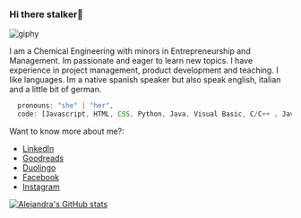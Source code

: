 ### Hi there stalker👋


![giphy](https://user-images.githubusercontent.com/13011258/138346259-f515fe77-2265-4efc-aae1-8dda29bd3350.gif)

I am a Chemical Engineering with minors in Entrepreneurship and Management. Im passionate and eager to learn new topics. I have experience in project management, product development and teaching. 
I like languages. Im a native spanish speaker but also speak english, italian and a little bit of german. 

```js const thai = {
  pronouns: "she" | "her",
  code: [Javascript, HTML, CSS, Python, Java, Visual Basic, C/C++ , Java]
```

Want to know more about me?:

- [LinkedIn](https://www.linkedin.com/in/alejandradiazr/)
- [Goodreads](https://www.goodreads.com/alejadzr)
- [Duolingo](https://www.duolingo.com/profile/ale.diaz.5)
- [Facebook](https://www.facebook.com/alejandra.diazrojas1/)
- [Instagram](https://www.instagram.com/alejadzr/)


[![Alejandra's GitHub stats](https://github-readme-stats.vercel.app/api?username=alejadzr)](https://github.com/anuraghazra/github-readme-stats)




<!--
**alejadzr/alejadzr** is a ✨ _special_ ✨ repository because its `README.md` (this file) appears on your GitHub profile.

Here are some ideas to get you started:

- 🔭 I’m currently working on ...
- 🌱 I’m currently learning ...
- 👯 I’m looking to collaborate on ...
- 🤔 I’m looking for help with ...
- 💬 Ask me about ...
- 📫 How to reach me: ...
- 😄 Pronouns: ...
- ⚡ Fun fact: ...
-->
